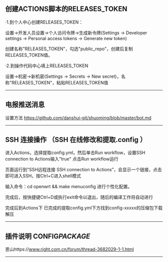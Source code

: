 ## 创建ACTIONS脚本的RELEASES_TOKEN

·1.到个人中心创建RELEASES_TOKEN：

 设置→开发人员设置→个人访问令牌→生成新令牌(Settings → Developer settings → Personal access tokens → Generate new token)

 创建名称"RELEASES_TOKEN"，勾选"public_repo"，创建后复制RELEASES_TOKEN值。

·2.到操作代码中心填上RELEASES_TOKEN

 设置→机密→新机密(Settings → Secrets → New secret)，名称"RELEASES_TOKEN"，粘贴RELEASES_TOKEN值

---

## 电报推送消息

设置方法 https://github.com/danshui-git/shuoming/blob/master/bot.md

---

## SSH 连接操作 （SSH 在线修改和提取.config ）                                                                      

 进入Actions，选择提取config.yml，然后单击Run workflow，设置SSH connection to Actions输入"true"  点击Run workflow运行

 页面运行到“SSH远程连接 SSH connection to Actions”，会显示一个链接，点击即可进入SSH，按Ctrl+C进入shell模式

 输入命令：cd openwrt && make menuconfig 进行个性化配置。

 完成后，按快捷键Ctrl+D或执行exit命令以退出，随后的编译工作将自动进行
 
 完成后到Actions下 已完成的提取config.yml下方找到config-xxxxx的压缩包下载解压
   
---


## 插件说明 CONFIG*PACKAGE*

恩山https://www.right.com.cn/forum/thread-3682029-1-1.html

---
